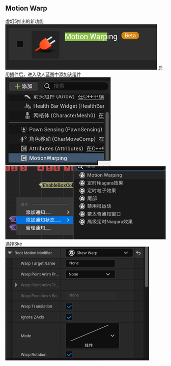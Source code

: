 ## Motion Warp
虚幻5推出的新功能
![输入图片说明](/imgs/2024-08-29/b8NqgjKj9EG9xNT3.png)
启用插件后，进入敌人蓝图中添加该组件
![输入图片说明](/imgs/2024-08-29/VcUcG5bvFzAT2foN.png)
![输入图片说明](/imgs/2024-08-29/7Dbmh7szJxnD8UXq.png)
选择Ske
![输入图片说明](/imgs/2024-08-29/PwFRzDySZuT3n3vv.png)
<!--stackedit_data:
eyJoaXN0b3J5IjpbLTExNjEzMjg2NjcsMjM1NDA2NDgwLDM5Nj
c5OTUyXX0=
-->